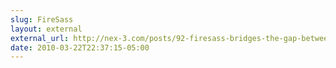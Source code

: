 ```yaml
---
slug: FireSass
layout: external
external_url: http://nex-3.com/posts/92-firesass-bridges-the-gap-between-sass-and-firebug
date: 2010-03-22T22:37:15-05:00
---
```

